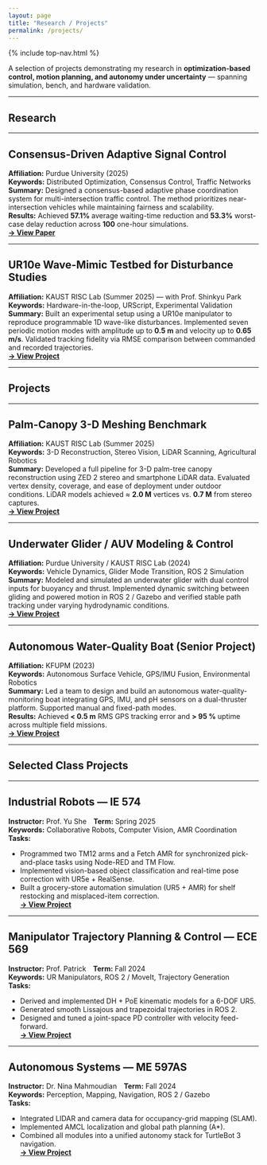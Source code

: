 ```yaml
---
layout: page
title: "Research / Projects"
permalink: /projects/
---
```


{% include top-nav.html %}

A selection of projects demonstrating my research in **optimization-based control, motion planning, and autonomy under uncertainty** — spanning simulation, bench, and hardware validation.

---

## Research

---

## Consensus-Driven Adaptive Signal Control
**Affiliation:** Purdue University (2025)  
**Keywords:** Distributed Optimization, Consensus Control, Traffic Networks  
**Summary:** Designed a consensus-based adaptive phase coordination system for multi-intersection traffic control. The method prioritizes near-intersection vehicles while maintaining fairness and scalability.  
**Results:** Achieved **57.1%** average waiting-time reduction and **53.3%** worst-case delay reduction across **100** one-hour simulations.  
**[→ View Paper](/portfolio/projects/consensus-signal-control/)**

---

## UR10e Wave-Mimic Testbed for Disturbance Studies
**Affiliation:** KAUST RISC Lab (Summer 2025) — with Prof. Shinkyu Park  
**Keywords:** Hardware-in-the-loop, URScript, Experimental Validation  
**Summary:** Built an experimental setup using a UR10e manipulator to reproduce programmable 1D wave-like disturbances. Implemented seven periodic motion modes with amplitude up to **0.5 m** and velocity up to **0.65 m/s**. Validated tracking fidelity via RMSE comparison between commanded and recorded trajectories.  
**[→ View Project](/portfolio/projects/ur10e/)**

---

## Projects

---


## Palm-Canopy 3-D Meshing Benchmark
**Affiliation:** KAUST RISC Lab (Summer 2025)  
**Keywords:** 3-D Reconstruction, Stereo Vision, LiDAR Scanning, Agricultural Robotics  
**Summary:** Developed a full pipeline for 3-D palm-tree canopy reconstruction using ZED 2 stereo and smartphone LiDAR data. Evaluated vertex density, coverage, and ease of deployment under outdoor conditions. LiDAR models achieved ≈ **2.0 M** vertices vs. **0.7 M** from stereo captures.  
**[→ View Project](/portfolio/projects/palm-canopy-mesh/)**

---

## Underwater Glider / AUV Modeling & Control
**Affiliation:** Purdue University / KAUST RISC Lab (2024)  
**Keywords:** Vehicle Dynamics, Glider Mode Transition, ROS 2 Simulation  
**Summary:** Modeled and simulated an underwater glider with dual control inputs for buoyancy and thrust. Implemented dynamic switching between gliding and powered motion in ROS 2 / Gazebo and verified stable path tracking under varying hydrodynamic conditions.  
**[→ View Project](/portfolio/projects/underwater-glider/)**

---

## Autonomous Water-Quality Boat (Senior Project)
**Affiliation:** KFUPM (2023)  
**Keywords:** Autonomous Surface Vehicle, GPS/IMU Fusion, Environmental Robotics  
**Summary:** Led a team to design and build an autonomous water-quality-monitoring boat integrating GPS, IMU, and pH sensors on a dual-thruster platform. Supported manual and fixed-path modes.  
**Results:** Achieved **< 0.5 m** RMS GPS tracking error and **> 95 %** uptime across multiple field missions.  
**[→ View Project](/portfolio/projects/wq-boat/)**

---

## Selected Class Projects

---

## Industrial Robots — IE 574
**Instructor:** Prof. Yu She **Term:** Spring 2025  
**Keywords:** Collaborative Robots, Computer Vision, AMR Coordination  
**Tasks:**  
- Programmed two TM12 arms and a Fetch AMR for synchronized pick-and-place tasks using Node-RED and TM Flow.  
- Implemented vision-based object classification and real-time pose correction with UR5e + RealSense.  
- Built a grocery-store automation simulation (UR5 + AMR) for shelf restocking and misplaced-item correction.  
**[→ View Project](/portfolio/projects/ie574-industrial-robots/)**

---

## Manipulator Trajectory Planning & Control — ECE 569
**Instructor:** Prof. Patrick **Term:** Fall 2024  
**Keywords:** UR Manipulators, ROS 2 / MoveIt, Trajectory Generation  
**Tasks:**  
- Derived and implemented DH + PoE kinematic models for a 6-DOF UR5.  
- Generated smooth Lissajous and trapezoidal trajectories in ROS 2.  
- Designed and tuned a joint-space PD controller with velocity feed-forward.  
**[→ View Project](/portfolio/projects/ece569-project/)**

---

## Autonomous Systems — ME 597AS
**Instructor:** Dr. Nina Mahmoudian **Term:** Fall 2024  
**Keywords:** Perception, Mapping, Navigation, ROS 2 / Gazebo  
**Tasks:**  
- Integrated LIDAR and camera data for occupancy-grid mapping (SLAM).  
- Implemented AMCL localization and global path planning (A*).  
- Combined all modules into a unified autonomy stack for TurtleBot 3 navigation.  
**[→ View Project](/portfolio/projects/me597as-autonomous-systems/)**
